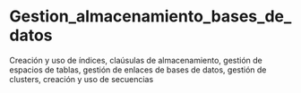 # Gestion_almacenamiento_bases_de_datos
Creación y uso de índices, claúsulas de almacenamiento, gestión de espacios de tablas, gestión de enlaces de bases de datos, gestión de clusters, creación y uso de secuencias
